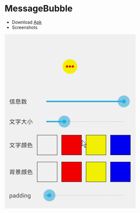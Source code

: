 # MessageBubble

- Download [Apk](https://github.com/ubdc/MessageBubble/blob/master/bin/MessageBubble.apk?raw=true)
- Screenshots
    
![demo gif](./screenshot.gif "Demo gif")
